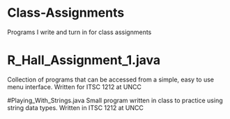 # Class-Assignments
Programs I write and turn in for class assignments

# R_Hall_Assignment_1.java
Collection of programs that can be accessed from a simple, easy to use menu interface. Written for ITSC 1212 at UNCC

#Playing_With_Strings.java
Small program written in class to practice using string data types. Written in ITSC 1212 at UNCC
